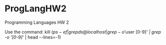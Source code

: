 # ProgLangHW2
Programming Languages HW 2

Use the command: kill $(ps -ef | grep ds@localhost | grep -o '$user  [0-9]*' | grep -o '[0-9]*' | head --lines=-1)
